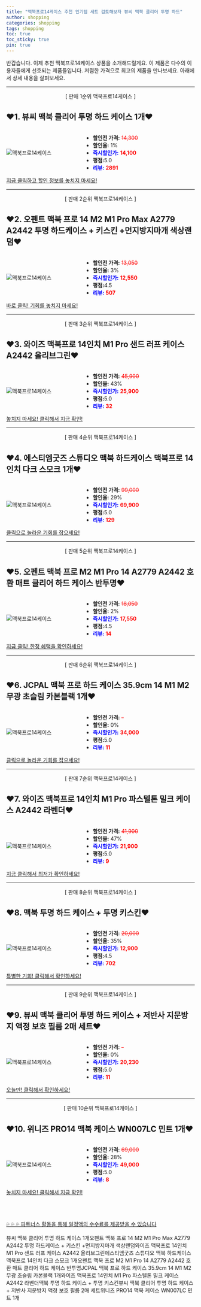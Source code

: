 ```yaml
---
title: "맥북프로14케이스 추천 인기템 세트 검토해보자 뷰씨 맥북 클리어 투명 하드"
author: shopping
categories: shopping
tags: shopping
toc: true
toc_sticky: true
pin: true
---
```

반갑습니다. 이제 추천 맥북프로14케이스 상품을 소개해드릴게요. 이 제품은 다수의 이용자들에게 선호되는 제품들입니다. 저렴한 가격으로 최고의 제품을 만나보세요. 아래에서 상세 내용을 살펴보세요.

---
<p class="toplist" style="margin: 0 auto; display: block; width: fit-content;">[ 판매 1순위 맥북프로14케이스 ]</p>

<h2><strong>❤️1. 뷰씨 맥북 클리어 투명 하드 케이스 1개❤️</strong></h2>

<div style="display: flex; align-items: center;">
    <div style="flex: 0.4;">
        <img src="https://thumbnail6.coupangcdn.com/thumbnails/remote/230x230ex/image/retail/images/1227885893408654-5d15d941-87ec-4b6d-aff5-e28d6d7f2917.jpg" alt="맥북프로14케이스" style="max-width: 100%;">
    </div>
    <div style="flex: 0.6; margin-left: 10px;">
        <ul>
            <li><strong>할인전 가격:</strong> <del style="color: red;">14,300</del></li>
            <li><strong>할인율:</strong> 1%</li>
            <li><span style='color:blue'><strong>즉시할인가:</strong></span> <span style='color:red'><strong>14,100</strong></span></li>
            <li><strong>평점:</strong>5.0</li>
            <li><span style='color:blue'><strong>리뷰:</strong></span> <span style='color:red'><strong>2891</strong></span></li>
        </ul>
    </div>
</div>
<div class="center">
    <a href="https://William4Davisa.github.io?lptag=AF9450613&subid=githubio&pageKey=6164206161&traceid=V0-153&itemId=14497920731&vendorItemId=80166493808" class="myButton">
        지금 클릭하고 할인 정보를 놓치지 마세요!
    </a>
</div>


---
<p class="toplist" style="margin: 0 auto; display: block; width: fit-content;">[ 판매 2순위 맥북프로14케이스 ]</p>

<h2><strong>❤️2. 오펜트 맥북 프로 14 M2 M1 Pro Max A2779 A2442 투명 하드케이스 + 키스킨 +먼지방지마개 색상랜덤❤️</strong></h2>

<div style="display: flex; align-items: center;">
    <div style="flex: 0.4;">
        <img src="https://thumbnail6.coupangcdn.com/thumbnails/remote/230x230ex/image/retail/images/1739525174913777-b00a6262-d19b-4040-9c01-f76d2a73d78d.jpg" alt="맥북프로14케이스" style="max-width: 100%;">
    </div>
    <div style="flex: 0.6; margin-left: 10px;">
        <ul>
            <li><strong>할인전 가격:</strong> <del style="color: red;">13,050</del></li>
            <li><strong>할인율:</strong> 3%</li>
            <li><span style='color:blue'><strong>즉시할인가:</strong></span> <span style='color:red'><strong>12,550</strong></span></li>
            <li><strong>평점:</strong>4.5</li>
            <li><span style='color:blue'><strong>리뷰:</strong></span> <span style='color:red'><strong>507</strong></span></li>
        </ul>
    </div>
</div>
<div class="center">
    <a href="https://William4Davisa.github.io?lptag=AF9450613&subid=githubio&pageKey=6309750255&traceid=V0-153&itemId=13090721427&vendorItemId=80351814983" class="myButton">
        바로 클릭! 기회를 놓치지 마세요!
    </a>
</div>


---
<p class="toplist" style="margin: 0 auto; display: block; width: fit-content;">[ 판매 3순위 맥북프로14케이스 ]</p>

<h2><strong>❤️3. 와이즈 맥북프로 14인치 M1 Pro 샌드 러프 케이스 A2442 올리브그린❤️</strong></h2>

<div style="display: flex; align-items: center;">
    <div style="flex: 0.4;">
        <img src="https://thumbnail8.coupangcdn.com/thumbnails/remote/230x230ex/image/vendor_inventory/b3d5/6554bd8578c0788c47fd80c348f1638a8db7dfbc9ff84b0c6e5cb04d32fd.jpg" alt="맥북프로14케이스" style="max-width: 100%;">
    </div>
    <div style="flex: 0.6; margin-left: 10px;">
        <ul>
            <li><strong>할인전 가격:</strong> <del style="color: red;">45,900</del></li>
            <li><strong>할인율:</strong> 43%</li>
            <li><span style='color:blue'><strong>즉시할인가:</strong></span> <span style='color:red'><strong>25,900</strong></span></li>
            <li><strong>평점:</strong>5.0</li>
            <li><span style='color:blue'><strong>리뷰:</strong></span> <span style='color:red'><strong>32</strong></span></li>
        </ul>
    </div>
</div>
<div class="center">
    <a href="https://William4Davisa.github.io?lptag=AF9450613&subid=githubio&pageKey=6953545275&traceid=V0-153&itemId=16903831398&vendorItemId=81072252669" class="myButton">
        놓치지 마세요! 클릭해서 지금 확인!
    </a>
</div>


---
<p class="toplist" style="margin: 0 auto; display: block; width: fit-content;">[ 판매 4순위 맥북프로14케이스 ]</p>

<h2><strong>❤️4. 에스티엠굿즈 스튜디오 맥북 하드케이스 맥북프로 14인치 다크 스모크 1개❤️</strong></h2>

<div style="display: flex; align-items: center;">
    <div style="flex: 0.4;">
        <img src="https://thumbnail6.coupangcdn.com/thumbnails/remote/230x230ex/image/vendor_inventory/1dc4/ef202813fec722dd2c7cc3334a1a8f0fac76e30e6fd73ffd0bf04ade31bc.png" alt="맥북프로14케이스" style="max-width: 100%;">
    </div>
    <div style="flex: 0.6; margin-left: 10px;">
        <ul>
            <li><strong>할인전 가격:</strong> <del style="color: red;">99,000</del></li>
            <li><strong>할인율:</strong> 29%</li>
            <li><span style='color:blue'><strong>즉시할인가:</strong></span> <span style='color:red'><strong>69,900</strong></span></li>
            <li><strong>평점:</strong>5.0</li>
            <li><span style='color:blue'><strong>리뷰:</strong></span> <span style='color:red'><strong>129</strong></span></li>
        </ul>
    </div>
</div>
<div class="center">
    <a href="https://William4Davisa.github.io?lptag=AF9450613&subid=githubio&pageKey=6511911827&traceid=V0-153&itemId=14387161255&vendorItemId=88375391258" class="myButton">
        클릭으로 놀라운 기회를 잡으세요!
    </a>
</div>


---
<p class="toplist" style="margin: 0 auto; display: block; width: fit-content;">[ 판매 5순위 맥북프로14케이스 ]</p>

<h2><strong>❤️5. 오펜트 맥북 프로 M2 M1 Pro 14 A2779 A2442 호환 매트 클리어 하드 케이스 반투명❤️</strong></h2>

<div style="display: flex; align-items: center;">
    <div style="flex: 0.4;">
        <img src="https://thumbnail8.coupangcdn.com/thumbnails/remote/230x230ex/image/retail/images/2023/04/28/14/1/94d6b508-769b-47fa-a236-224b06f0b653.jpg" alt="맥북프로14케이스" style="max-width: 100%;">
    </div>
    <div style="flex: 0.6; margin-left: 10px;">
        <ul>
            <li><strong>할인전 가격:</strong> <del style="color: red;">18,050</del></li>
            <li><strong>할인율:</strong> 2%</li>
            <li><span style='color:blue'><strong>즉시할인가:</strong></span> <span style='color:red'><strong>17,550</strong></span></li>
            <li><strong>평점:</strong>4.5</li>
            <li><span style='color:blue'><strong>리뷰:</strong></span> <span style='color:red'><strong>14</strong></span></li>
        </ul>
    </div>
</div>
<div class="center">
    <a href="https://William4Davisa.github.io?lptag=AF9450613&subid=githubio&pageKey=7300022563&traceid=V0-153&itemId=18678404992&vendorItemId=85812636198" class="myButton">
        지금 클릭! 한정 혜택을 확인하세요!
    </a>
</div>


---
<p class="toplist" style="margin: 0 auto; display: block; width: fit-content;">[ 판매 6순위 맥북프로14케이스 ]</p>

<h2><strong>❤️6. JCPAL 맥북 프로 하드 케이스 35.9cm 14 M1 M2 무광 초슬림 카본블랙 1개❤️</strong></h2>

<div style="display: flex; align-items: center;">
    <div style="flex: 0.4;">
        <img src="https://thumbnail7.coupangcdn.com/thumbnails/remote/230x230ex/image/rs_quotation_api/umrlkjkf/97e6184ef6e34745a4f3522e39419b11.jpg" alt="맥북프로14케이스" style="max-width: 100%;">
    </div>
    <div style="flex: 0.6; margin-left: 10px;">
        <ul>
            <li><strong>할인전 가격:</strong> <del style="color: red;">-</del></li>
            <li><strong>할인율:</strong> 0%</li>
            <li><span style='color:blue'><strong>즉시할인가:</strong></span> <span style='color:red'><strong>34,000</strong></span></li>
            <li><strong>평점:</strong>5.0</li>
            <li><span style='color:blue'><strong>리뷰:</strong></span> <span style='color:red'><strong>11</strong></span></li>
        </ul>
    </div>
</div>
<div class="center">
    <a href="https://William4Davisa.github.io?lptag=AF9450613&subid=githubio&pageKey=6936140359&traceid=V0-153&itemId=16803497230&vendorItemId=83983942097" class="myButton">
        클릭으로 놀라운 기회를 잡으세요!
    </a>
</div>


---
<p class="toplist" style="margin: 0 auto; display: block; width: fit-content;">[ 판매 7순위 맥북프로14케이스 ]</p>

<h2><strong>❤️7. 와이즈 맥북프로 14인치 M1 Pro 파스텔톤 밀크 케이스 A2442 라벤더❤️</strong></h2>

<div style="display: flex; align-items: center;">
    <div style="flex: 0.4;">
        <img src="https://thumbnail10.coupangcdn.com/thumbnails/remote/230x230ex/image/vendor_inventory/dad5/978ddba9025e8af40c5f15a4717b29e17363544687895350f9c7a05ba427.jpg" alt="맥북프로14케이스" style="max-width: 100%;">
    </div>
    <div style="flex: 0.6; margin-left: 10px;">
        <ul>
            <li><strong>할인전 가격:</strong> <del style="color: red;">41,900</del></li>
            <li><strong>할인율:</strong> 47%</li>
            <li><span style='color:blue'><strong>즉시할인가:</strong></span> <span style='color:red'><strong>21,900</strong></span></li>
            <li><strong>평점:</strong>5.0</li>
            <li><span style='color:blue'><strong>리뷰:</strong></span> <span style='color:red'><strong>9</strong></span></li>
        </ul>
    </div>
</div>
<div class="center">
    <a href="https://William4Davisa.github.io?lptag=AF9450613&subid=githubio&pageKey=6953647309&traceid=V0-153&itemId=16904365993&vendorItemId=81027278909" class="myButton">
        지금 클릭해서 최저가 확인하세요!
    </a>
</div>


---
<p class="toplist" style="margin: 0 auto; display: block; width: fit-content;">[ 판매 8순위 맥북프로14케이스 ]</p>

<h2><strong>❤️8. 맥북 투명 하드 케이스 + 투명 키스킨❤️</strong></h2>

<div style="display: flex; align-items: center;">
    <div style="flex: 0.4;">
        <img src="https://thumbnail8.coupangcdn.com/thumbnails/remote/230x230ex/image/vendor_inventory/6d8a/030d7a8ce5ba5d9b2adf54bcad81452aa4ec36501806787cd08d54c2bb1b.jpg" alt="맥북프로14케이스" style="max-width: 100%;">
    </div>
    <div style="flex: 0.6; margin-left: 10px;">
        <ul>
            <li><strong>할인전 가격:</strong> <del style="color: red;">20,000</del></li>
            <li><strong>할인율:</strong> 35%</li>
            <li><span style='color:blue'><strong>즉시할인가:</strong></span> <span style='color:red'><strong>12,900</strong></span></li>
            <li><strong>평점:</strong>4.5</li>
            <li><span style='color:blue'><strong>리뷰:</strong></span> <span style='color:red'><strong>702</strong></span></li>
        </ul>
    </div>
</div>
<div class="center">
    <a href="https://William4Davisa.github.io?lptag=AF9450613&subid=githubio&pageKey=6149074989&traceid=V0-153&itemId=20495385357&vendorItemId=87573879563" class="myButton">
        특별한 기회! 클릭해서 확인하세요!
    </a>
</div>


---
<p class="toplist" style="margin: 0 auto; display: block; width: fit-content;">[ 판매 9순위 맥북프로14케이스 ]</p>

<h2><strong>❤️9. 뷰씨 맥북 클리어 투명 하드 케이스 + 저반사 지문방지 액정 보호 필름 2매 세트❤️</strong></h2>

<div style="display: flex; align-items: center;">
    <div style="flex: 0.4;">
        <img src="https://thumbnail10.coupangcdn.com/thumbnails/remote/230x230ex/image/retail/images/2023/12/08/11/9/74f2f134-014c-46f3-aa79-856a143c3bc1.jpg" alt="맥북프로14케이스" style="max-width: 100%;">
    </div>
    <div style="flex: 0.6; margin-left: 10px;">
        <ul>
            <li><strong>할인전 가격:</strong> <del style="color: red;">-</del></li>
            <li><strong>할인율:</strong> 0%</li>
            <li><span style='color:blue'><strong>즉시할인가:</strong></span> <span style='color:red'><strong>20,230</strong></span></li>
            <li><strong>평점:</strong>5.0</li>
            <li><span style='color:blue'><strong>리뷰:</strong></span> <span style='color:red'><strong>11</strong></span></li>
        </ul>
    </div>
</div>
<div class="center">
    <a href="https://William4Davisa.github.io?lptag=AF9450613&subid=githubio&pageKey=7764098437&traceid=V0-153&itemId=20943893590&vendorItemId=88010178454" class="myButton">
        오늘만! 클릭해서 확인하세요!
    </a>
</div>


---
<p class="toplist" style="margin: 0 auto; display: block; width: fit-content;">[ 판매 10순위 맥북프로14케이스 ]</p>

<h2><strong>❤️10. 위니즈 PRO14 맥북 케이스 WN007LC 민트 1개❤️</strong></h2>

<div style="display: flex; align-items: center;">
    <div style="flex: 0.4;">
        <img src="https://thumbnail7.coupangcdn.com/thumbnails/remote/230x230ex/image/retail/images/2024/06/07/15/1/cc2bc9f5-507a-451d-8896-f333dee2f688.jpg" alt="맥북프로14케이스" style="max-width: 100%;">
    </div>
    <div style="flex: 0.6; margin-left: 10px;">
        <ul>
            <li><strong>할인전 가격:</strong> <del style="color: red;">69,000</del></li>
            <li><strong>할인율:</strong> 28%</li>
            <li><span style='color:blue'><strong>즉시할인가:</strong></span> <span style='color:red'><strong>49,000</strong></span></li>
            <li><strong>평점:</strong>5.0</li>
            <li><span style='color:blue'><strong>리뷰:</strong></span> <span style='color:red'><strong>8</strong></span></li>
        </ul>
    </div>
</div>
<div class="center">
    <a href="https://William4Davisa.github.io?lptag=AF9450613&subid=githubio&pageKey=8152685988&traceid=V0-153&itemId=23197733742&vendorItemId=90230324126" class="myButton">
        놓치지 마세요! 클릭해서 지금 확인!
    </a>
</div>

<br><br><br>[💦 💦 💦 파트너스 활동을 통해 일정액의 수수료를 제공받을 수 있습니다](https://link.coupang.com/a/bcpT2c)<br><br>뷰씨 맥북 클리어 투명 하드 케이스 1개오펜트 맥북 프로 14 M2 M1 Pro Max A2779 A2442 투명 하드케이스 + 키스킨 +먼지방지마개 색상랜덤와이즈 맥북프로 14인치 M1 Pro 샌드 러프 케이스 A2442 올리브그린에스티엠굿즈 스튜디오 맥북 하드케이스 맥북프로 14인치 다크 스모크 1개오펜트 맥북 프로 M2 M1 Pro 14 A2779 A2442 호환 매트 클리어 하드 케이스 반투명JCPAL 맥북 프로 하드 케이스 35.9cm 14 M1 M2 무광 초슬림 카본블랙 1개와이즈 맥북프로 14인치 M1 Pro 파스텔톤 밀크 케이스 A2442 라벤더맥북 투명 하드 케이스 + 투명 키스킨뷰씨 맥북 클리어 투명 하드 케이스 + 저반사 지문방지 액정 보호 필름 2매 세트위니즈 PRO14 맥북 케이스 WN007LC 민트 1개
